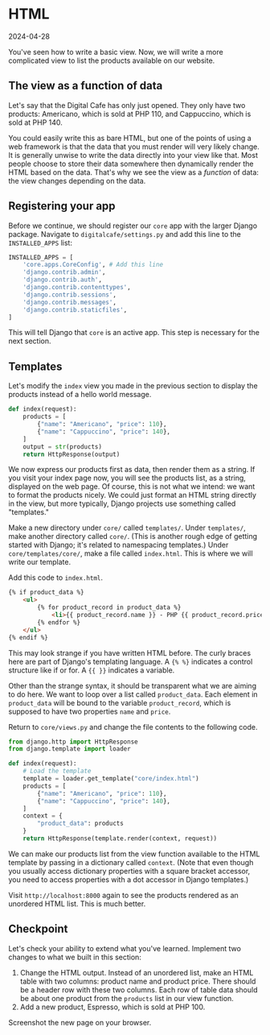 # HTML

2024-04-28

You've seen how to write a basic view. Now, we will write a more complicated view to list the products available on our website.

## The view as a function of data

Let's say that the Digital Cafe has only just opened. They only have two products: Americano, which is sold at PHP 110, and Cappuccino, which is sold at PHP 140.

You could easily write this as bare HTML, but one of the points of using a web framework is that the data that you must render will very likely change. It is generally unwise to write the data directly into your view like that. Most people choose to store their data somewhere then dynamically render the HTML based on the data. That's why we see the view as a _function_ of data: the view changes depending on the data.

## Registering your app

Before we continue, we should register our `core` app with the larger Django package. Navigate to `digitalcafe/settings.py` and add this line to the `INSTALLED_APPS` list:

```python
INSTALLED_APPS = [
    'core.apps.CoreConfig', # Add this line
    'django.contrib.admin',
    'django.contrib.auth',
    'django.contrib.contenttypes',
    'django.contrib.sessions',
    'django.contrib.messages',
    'django.contrib.staticfiles',
]
```

This will tell Django that `core` is an active app. This step is necessary for the next section.

## Templates

Let's modify the `index` view you made in the previous section to display the products instead of a hello world message.

```python
def index(request):
    products = [
        {"name": "Americano", "price": 110},
        {"name": "Cappuccino", "price": 140},
    ]
    output = str(products)
    return HttpResponse(output)
```

We now express our products first as data, then render them as a string. If you visit your index page now, you will see the products list, as a string, displayed on the web page. Of course, this is not what we intend: we want to format the products nicely. We could just format an HTML string directly in the view, but more typically, Django projects use something called "templates."

Make a new directory under `core/` called `templates/`. Under `templates/`, make another directory called `core/`. (This is another rough edge of getting started with Django; it's related to namespacing templates.) Under `core/templates/core/`, make a file called `index.html`. This is where we will write our template.

Add this code to `index.html`.

```html
{% if product_data %}
    <ul>
        {% for product_record in product_data %}
            <li>{{ product_record.name }} - PHP {{ product_record.price }}</li>
        {% endfor %}
    </ul>
{% endif %}
```

This may look strange if you have written HTML before. The curly braces here are part of Django's templating language. A `{% %}` indicates a control structure like if or for. A `{{ }}` indicates a variable.

Other than the strange syntax, it should be transparent what we are aiming to do here. We want to loop over a list called `product_data`. Each element in `product_data` will be bound to the variable `product_record`, which is supposed to have two properties `name` and `price`.

Return to `core/views.py` and change the file contents to the following code.

```python
from django.http import HttpResponse
from django.template import loader

def index(request):
    # Load the template
    template = loader.get_template("core/index.html")
    products = [
        {"name": "Americano", "price": 110},
        {"name": "Cappuccino", "price": 140},
    ]
    context = {
        "product_data": products
    }
    return HttpResponse(template.render(context, request))
```

We can make our products list from the view function available to the HTML template by passing in a dictionary called `context`. (Note that even though you usually access dictionary properties with a square bracket accessor, you need to access properties with a dot accessor in Django templates.)

Visit `http://localhost:8000` again to see the products rendered as an unordered HTML list. This is much better.

## Checkpoint

Let's check your ability to extend what you've learned. Implement two changes to what we built in this section:

1. Change the HTML output. Instead of an unordered list, make an HTML table with two columns: product name and product price. There should be a header row with these two columns. Each row of table data should be about one product from the `products` list in our view function.
2. Add a new product, Espresso, which is sold at PHP 100.

Screenshot the new page on your browser.
